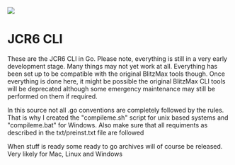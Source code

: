 ![](https://avatars3.githubusercontent.com/u/47812464?s=200&v=4)

# JCR6 CLI

These are the JCR6 CLI in Go.
Please note, everything is still in a very early development stage. Many things may not yet work at all.
Everything has been set up to be compatible with the original BlitzMax tools though.
Once everything is done here, it might be possible the original BlitzMax CLI tools will be deprecated
although some emergency maintenance may still be performed on them if required.

In this source not all .go conventions are completely followed by the rules. That is why I created the "compileme.sh" script for unix based systems and "compileme.bat" for Windows.
Also make sure that all requiments as described in the txt/preinst.txt file are followed

When stuff is ready some ready to go archives will of course be released. Very likely for Mac, Linux and Windows

